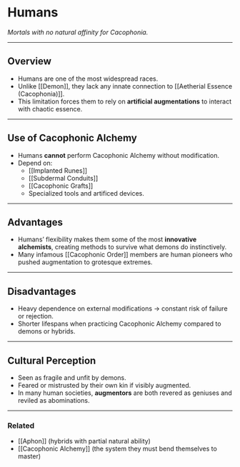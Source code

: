 # Humans
_Mortals with no natural affinity for Cacophonia._

---

## Overview
- Humans are one of the most widespread races.  
- Unlike [[Demon]], they lack any innate connection to [[Aetherial Essence (Cacophonia)]].  
- This limitation forces them to rely on **artificial augmentations** to interact with chaotic essence.  

---

## Use of Cacophonic Alchemy
- Humans **cannot** perform Cacophonic Alchemy without modification.  
- Depend on:  
  - [[Implanted Runes]]  
  - [[Subdermal Conduits]]  
  - [[Cacophonic Grafts]]  
  - Specialized tools and artificed devices.  

---

## Advantages
- Humans’ flexibility makes them some of the most **innovative alchemists**, creating methods to survive what demons do instinctively.  
- Many infamous [[Cacophonic Order]] members are human pioneers who pushed augmentation to grotesque extremes.  

---

## Disadvantages
- Heavy dependence on external modifications → constant risk of failure or rejection.  
- Shorter lifespans when practicing Cacophonic Alchemy compared to demons or hybrids.  

---

## Cultural Perception
- Seen as fragile and unfit by demons.  
- Feared or mistrusted by their own kin if visibly augmented.  
- In many human societies, **augmentors** are both revered as geniuses and reviled as abominations.  

---

### Related
- [[Aphon]] (hybrids with partial natural ability)  
- [[Cacophonic Alchemy]] (the system they must bend themselves to master)  
